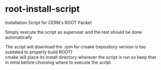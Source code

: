 # root-install-script
Installation Script for CERN's ROOT Packet

Simply execute the script as superuser and the rest should be done automatically

The script will download the .rpm for cmake (repository version is too outdated to properly build ROOT) <br>
cmake will place its install directory wherever the script is run so keep that in mind before choosing where to execute the script
